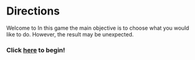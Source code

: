 # Directions
Welcome to 
In this game the main objective is to choose what you would like to do. However, the result may be unexpected.
### Click [here](home.md) to begin!